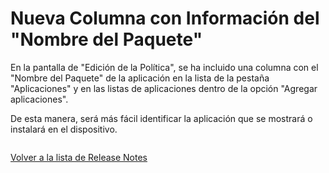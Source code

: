# Nueva Columna con Información del "Nombre del Paquete"

En la pantalla de "Edición de la Política", se ha incluido una columna con el "Nombre del Paquete" de la aplicación en la lista de la pestaña "Aplicaciones" y en las listas de aplicaciones dentro de la opción "Agregar aplicaciones".&#x20;

De esta manera, será más fácil identificar la aplicación que se mostrará o instalará en el dispositivo.

<figure><img src="../../../.gitbook/assets/Captura de tela 2024-04-04 135039.png" alt=""><figcaption></figcaption></figure>

[Volver a la lista de Release Notes](./)&#x20;
